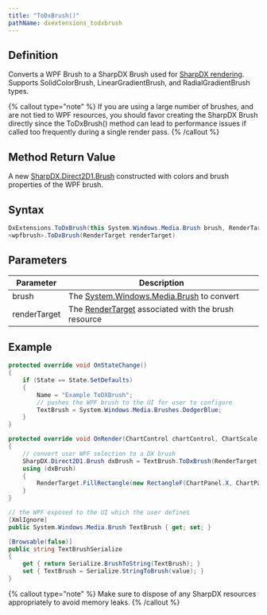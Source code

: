 ```yaml
---
title: "ToDxBrush()"
pathName: dxextensions_todxbrush
---
```


## Definition

Converts a WPF Brush to a SharpDX Brush used for [SharpDX rendering](using_sharpdx_for_custom_chart_rendering). Supports SolidColorBrush, LinearGradientBrush, and RadialGradientBrush types.

{% callout type="note" %}
If you are using a large number of brushes, and are not tied to WPF resources, you should favor creating the SharpDX Brush directly since the ToDxBrush() method can lead to performance issues if called too frequently during a single render pass.
{% /callout %}

## Method Return Value

A new [SharpDX.Direct2D1.Brush](sharpdx_direct2d1_brush) constructed with colors and brush properties of the WPF brush.

## Syntax

```csharp
DxExtensions.ToDxBrush(this System.Windows.Media.Brush brush, RenderTarget renderTarget)
<wpfbrush>.ToDxBrush(RenderTarget renderTarget)
```

## Parameters

| Parameter | Description |
| --- | --- |
| brush | The [System.Windows.Media.Brush](https://msdn.microsoft.com/en-us/library/system.windows.media.brush(v=vs.110).aspx) to convert |
| renderTarget | The [RenderTarget](rendertarget) associated with the brush resource |

## Example

```csharp
protected override void OnStateChange()
{
    if (State == State.SetDefaults)
    {
        Name = "Example ToDXBrush";
        // pushes the WPF brush to the UI for user to configure
        TextBrush = System.Windows.Media.Brushes.DodgerBlue;
    }
}

protected override void OnRender(ChartControl chartControl, ChartScale chartScale)
{
    // convert user WPF selection to a DX brush
    SharpDX.Direct2D1.Brush dxBrush = TextBrush.ToDxBrush(RenderTarget);
    using (dxBrush)
    {
        RenderTarget.FillRectangle(new RectangleF(ChartPanel.X, ChartPanel.Y, ChartPanel.W, ChartPanel.H), dxBrush);
    }
}

// the WPF exposed to the UI which the user defines
[XmlIgnore]
public System.Windows.Media.Brush TextBrush { get; set; }

[Browsable(false)]
public string TextBrushSerialize
{
    get { return Serialize.BrushToString(TextBrush); }
    set { TextBrush = Serialize.StringToBrush(value); }
}
```

{% callout type="note" %}
Make sure to dispose of any SharpDX resources appropriately to avoid memory leaks.
{% /callout %}
